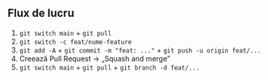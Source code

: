 ## Flux de lucru
1) `git switch main` + `git pull`
2) `git switch -c feat/nume-feature`
3) `git add -A` + `git commit -m "feat: ..."` + `git push -u origin feat/...`
4) Creează Pull Request → „Squash and merge”
5) `git switch main` + `git pull` + `git branch -d feat/...`
